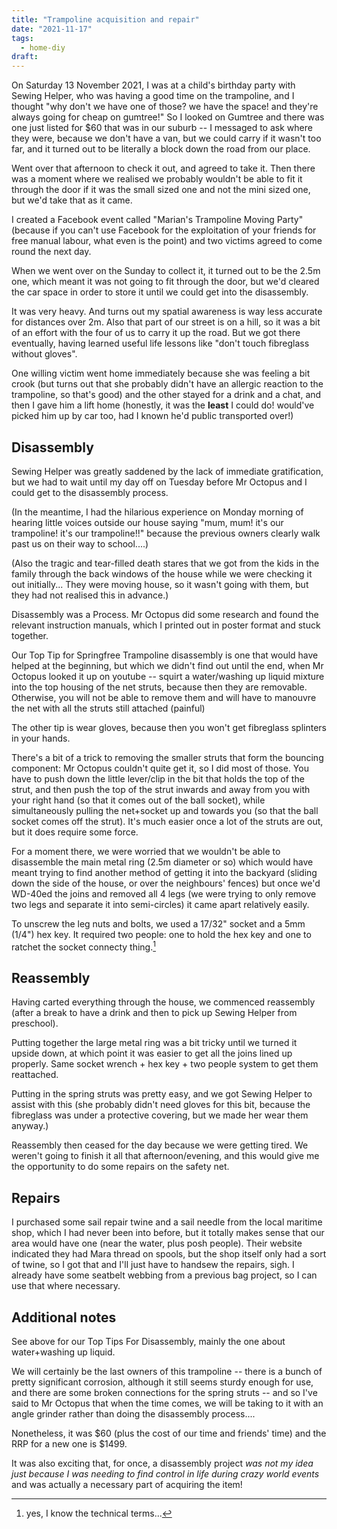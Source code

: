 ```yaml
---
title: "Trampoline acquisition and repair"
date: "2021-11-17"
tags: 
  - home-diy
draft: 
---
```


On Saturday 13 November 2021, I was at a child's birthday party with Sewing Helper, who was having a good time on the trampoline, and I thought "why don't we have one of those? we have the space! and they're always going for cheap on gumtree!" So I looked on Gumtree and there was one just listed for $60 that was in our suburb -- I messaged to ask where they were, because we don't have a van, but we could carry if it wasn't too far, and it turned out to be literally a block down the road from our place.

Went over that afternoon to check it out, and agreed to take it. Then there was a moment where we realised we probably wouldn't be able to fit it through the door if it was the small sized one and not the mini sized one, but we'd take that as it came.

I created a Facebook event called "Marian's Trampoline Moving Party" (because if you can't use Facebook for the exploitation of your friends for free manual labour, what even is the point) and two victims agreed to come round the next day.

When we went over on the Sunday to collect it, it turned out to be the 2.5m one, which meant it was not going to fit through the door, but we'd cleared the car space in order to store it until we could get into the disassembly.

It was very heavy. And turns out my spatial awareness is way less accurate for distances over 2m. Also that part of our street is on a hill, so it was a bit of an effort with the four of us to carry it up the road. But we got there eventually, having learned useful life lessons like "don't touch fibreglass without gloves".

One willing victim went home immediately because she was feeling a bit crook (but turns out that she probably didn't have an allergic reaction to the trampoline, so that's good) and the other stayed for a drink and a chat, and then I gave him a lift home (honestly, it was the **least** I could do! would've picked him up by car too, had I known he'd public transported over!)

## Disassembly

Sewing Helper was greatly saddened by the lack of immediate gratification, but we had to wait until my day off on Tuesday before Mr Octopus and I could get to the disassembly process.

(In the meantime, I had the hilarious experience on Monday morning of hearing little voices outside our house saying "mum, mum! it's our trampoline! it's our trampoline!!" because the previous owners clearly walk past us on their way to school....)

(Also the tragic and tear-filled death stares that we got from the kids in the family through the back windows of the house while we were checking it out initially... They were moving house, so it wasn't going with them, but they had not realised this in advance.)

Disassembly was a Process. Mr Octopus did some research and found the relevant instruction manuals, which I printed out in poster format and stuck together.

Our Top Tip for Springfree Trampoline disassembly is one that would have helped at the beginning, but which we didn't find out until the end, when Mr Octopus looked it up on youtube -- squirt a water/washing up liquid mixture into the top housing of the net struts, because then they are removable. Otherwise, you will not be able to remove them and will have to manouvre the net with all the struts still attached (painful)

The other tip is wear gloves, because then you won't get fibreglass splinters in your hands.

There's a bit of a trick to removing the smaller struts that form the bouncing component: Mr Octopus couldn't quite get it, so I did most of those. You have to push down the little lever/clip in the bit that holds the top of the strut, and then push the top of the strut inwards and away from you with your right hand (so that it comes out of the ball socket), while simultaneously pulling the net+socket up and towards you (so that the ball socket comes off the strut). It's much easier once a lot of the struts are out, but it does require some force.

For a moment there, we were worried that we wouldn't be able to disassemble the main metal ring (2.5m diameter or so) which would have meant trying to find another method of getting it into the backyard (sliding down the side of the house, or over the neighbours' fences) but once we'd WD-40ed the joins and removed all 4 legs (we were trying to only remove two legs and separate it into semi-circles) it came apart relatively easily.

To unscrew the leg nuts and bolts, we used a 17/32" socket and a 5mm (1/4") hex key. It required two people: one to hold the hex key and one to ratchet the socket connecty thing.[^1]

[^1]: yes, I know the technical terms...

## Reassembly

Having carted everything through the house, we commenced reassembly (after a break to have a drink and then to pick up Sewing Helper from preschool).

Putting together the large metal ring was a bit tricky until we turned it upside down, at which point it was easier to get all the joins lined up properly. Same socket wrench + hex key + two people system to get them reattached.

Putting in the spring struts was pretty easy, and we got Sewing Helper to assist with this (she probably didn't need gloves for this bit, because the fibreglass was under a protective covering, but we made her wear them anyway.)

Reassembly then ceased for the day because we were getting tired. We weren't going to finish it all that afternoon/evening, and this would give me the opportunity to do some repairs on the safety net.

## Repairs

I purchased some sail repair twine and a sail needle from the local maritime shop, which I had never been into before, but it totally makes sense that our area would have one (near the water, plus posh people). Their website indicated they had Mara thread on spools, but the shop itself only had a sort of twine, so I got that and I'll just have to handsew the repairs, sigh. I already have some seatbelt webbing from a previous bag project, so I can use that where necessary.

## Additional notes

See above for our Top Tips For Disassembly, mainly the one about water+washing up liquid.

We will certainly be the last owners of this trampoline -- there is a bunch of pretty significant corrosion, although it still seems sturdy enough for use, and there are some broken connections for the spring struts -- and so I've said to Mr Octopus that when the time comes, we will be taking to it with an angle grinder rather than doing the disassembly process....

Nonetheless, it was $60 (plus the cost of our time and friends' time) and the RRP for a new one is $1499.

It was also exciting that, for once, a disassembly project _was not my idea just because I was needing to find control in life during crazy world events_ and was actually a necessary part of acquiring the item!
